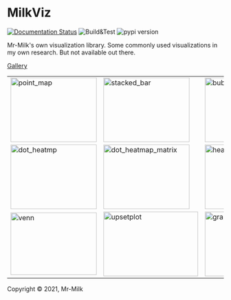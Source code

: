 # MilkViz

[![Documentation Status](https://img.shields.io/readthedocs/milkviz?logo=readthedocs&logoColor=white&style=flat-square)](https://milkviz.readthedocs.io/en/latest?badge=latest)
![Build&Test](https://img.shields.io/github/workflow/status/Mr-Milk/milkviz/Build?style=flat-square&logo=github)
![pypi version](https://img.shields.io/pypi/v/milkviz?color=blue&logo=python&logoColor=white&style=flat-square)

Mr-Milk's own visualization library. 
Some commonly used visualizations in my own research.
But not available out there.

[Gallery](https://milkviz.readthedocs.io/en/latest/gallery_examples/index.html)

<p>
<table>
<tr>

  <td>
  <a href="https://milkviz.readthedocs.io/en/latest/gallery_examples/plot_point_map_cat.html">
  <img alt="point_map" src="https://milkviz.readthedocs.io/en/latest/_images/sphx_glr_plot_point_map_cat_thumb.png" height="150" width="200"/>
  </a>
  </td>

  <td>
  <a href="https://milkviz.readthedocs.io/en/latest/gallery_examples/plot_stacked_bar.html">
  <img alt="stacked_bar" src="https://milkviz.readthedocs.io/en/latest/_images/sphx_glr_plot_stacked_bar_thumb.png" height="150" width="200"/>
  </a>
  </td>

  <td>
  <a href="https://milkviz.readthedocs.io/en/latest/gallery_examples/plot_point_map_cat.html">
  <img alt="bubble_plot" src="https://milkviz.readthedocs.io/en/latest/_images/sphx_glr_plot_bubble_thumb.png" height="150" width="200"/>
  </a>
  </td>

</tr>
<tr>

  <td>
  <a href="https://milkviz.readthedocs.io/en/latest/gallery_examples/plot_point_map_cat.html">
  <img alt="dot_heatmp" src="https://milkviz.readthedocs.io/en/latest/_images/sphx_glr_plot_dot_heatmap_thumb.png" height="150" width="200"/>
  </a>
  </td>

  <td>
  <a href="https://milkviz.readthedocs.io/en/latest/gallery_examples/plot_dot_heatmap_matrix_masked.html">
  <img alt="dot_heatmap_matrix" src="https://milkviz.readthedocs.io/en/latest/_images/sphx_glr_plot_dot_heatmap_matrix_masked_thumb.png" height="150" width="200"/>
  </a>
  </td>

  <td>
  <a href="https://milkviz.readthedocs.io/en/latest/gallery_examples/plot_dot_heatmap_matrix_masked.html">
  <img alt="heatmap" src="https://milkviz.readthedocs.io/en/latest/_images/sphx_glr_plot_anno_heatmap_thumb.png" height="150" width="200"/>
  </a>
  </td>

</tr>

<tr>

  <td>
  <a href="https://milkviz.readthedocs.io/en/latest/gallery_examples/plot_venn.html">
  <img alt="venn" src="https://milkviz.readthedocs.io/en/latest/_images/sphx_glr_plot_venn_thumb.png" height="145" width="200"/>
  </a>
  </td>

  <td>
  <a href="https://milkviz.readthedocs.io/en/latest/gallery_examples/plot_upset.html">
  <img alt="upsetplot" src="https://milkviz.readthedocs.io/en/latest/_images/sphx_glr_plot_upset_thumb.png" height="150" width="220"/>
  </a>
  </td>

  <td>
  <a href="https://milkviz.readthedocs.io/en/latest/gallery_examples/plot_graph.html">
  <img alt="graph" src="https://milkviz.readthedocs.io/en/latest/_images/sphx_glr_plot_graph_thumb.png" height="150" width="200"/>
  </a>
  </td>

</tr>
</table>
</p>

Copyright © 2021, Mr-Milk
